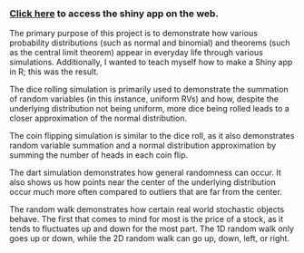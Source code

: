 ### [Click here](https://christopherrutherford.shinyapps.io/simulations/) to access the shiny app on the web.

The primary purpose of this project is to demonstrate how various probability distributions (such as normal and binomial) and theorems (such as the central limit theorem) appear in everyday life through various simulations. Additionally, I wanted to teach myself how to make a Shiny app in R; this was the result.

The dice rolling simulation is primarily used to demonstrate the summation of random variables (in this instance, uniform RVs) and how, despite the underlying distribution not being uniform, more dice being rolled leads to a closer approximation of the normal distribution.

The coin flipping simulation is similar to the dice roll, as it also demonstrates random variable summation and a normal distribution approximation by summing the number of heads in each coin flip.

The dart simulation demonstrates how general randomness can occur. It also shows us how points near the center of the underlying distribution occur much more often compared to outliers that are far from the center.

The random walk demonstrates how certain real world stochastic objects behave. The first that comes to mind for most is the price of a stock, as it tends to fluctuates up and down for the most part. The 1D random walk only goes up or down, while the 2D random walk can go up, down, left, or right.


